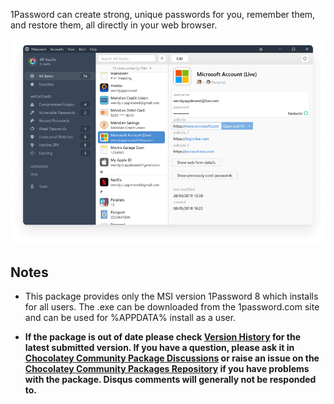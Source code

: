 1Password can create strong, unique passwords for you, remember them, and restore them, all directly in your web browser.

![screenshot](https://github.com/chrrobi/au-packages/blob/master/1password8/screenshot.png?raw=true)

## Notes

- This package provides only the MSI version 1Password 8 which installs for all users. The .exe can be downloaded from the 1password.com site and can be used for %APPDATA% install as a user.

- **If the package is out of date please check [Version History](#versionhistory) for the latest submitted version. If you have a question, please ask it in [Chocolatey Community Package Discussions](https://github.com/chocolatey-community/chocolatey-packages/discussions) or raise an issue on the [Chocolatey Community Packages Repository](https://github.com/chocolatey-community/chocolatey-packages/issues) if you have problems with the package. Disqus comments will generally not be responded to.**
